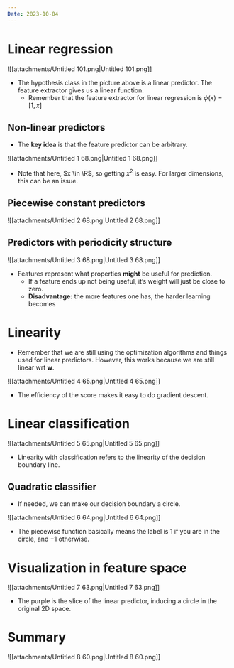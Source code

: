 ```yaml
---
Date: 2023-10-04
---
```

# Linear regression

![[attachments/Untitled 101.png|Untitled 101.png]]

- The hypothesis class in the picture above is a linear predictor. The feature extractor gives us a linear function.
    - Remember that the feature extractor for linear regression is $\phi(x) = [1, x]$﻿

## Non-linear predictors

- The **key idea** is that the feature predictor can be arbitrary.

![[attachments/Untitled 1 68.png|Untitled 1 68.png]]

- Note that here, $x \in \R$﻿, so getting $x^2$﻿ is easy. For larger dimensions, this can be an issue.

## Piecewise constant predictors

![[attachments/Untitled 2 68.png|Untitled 2 68.png]]

## Predictors with periodicity structure

![[attachments/Untitled 3 68.png|Untitled 3 68.png]]

- Features represent what properties **might** be useful for prediction.
    - If a feature ends up not being useful, it’s weight will just be close to zero.
    - **Disadvantage:** the more features one has, the harder learning becomes

# Linearity

- Remember that we are still using the optimization algorithms and things used for linear predictors. However, this works because we are still linear wrt $\mathbf w$﻿.

![[attachments/Untitled 4 65.png|Untitled 4 65.png]]

- The efficiency of the score makes it easy to do gradient descent.

# Linear classification

![[attachments/Untitled 5 65.png|Untitled 5 65.png]]

- Linearity with classification refers to the linearity of the decision boundary line.

## Quadratic classifier

- If needed, we can make our decision boundary a circle.

![[attachments/Untitled 6 64.png|Untitled 6 64.png]]

- The piecewise function basically means the label is $1$﻿ if you are in the circle, and $-1$﻿ otherwise.

# Visualization in feature space

![[attachments/Untitled 7 63.png|Untitled 7 63.png]]

- The purple is the slice of the linear predictor, inducing a circle in the original 2D space.

# Summary

![[attachments/Untitled 8 60.png|Untitled 8 60.png]]